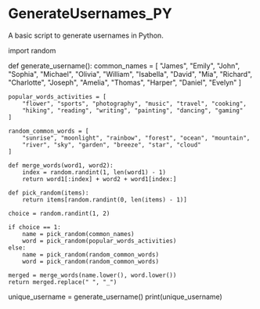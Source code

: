 # GenerateUsernames_PY
A basic script to generate usernames in Python.


import random

def generate_username():
    common_names = [
        "James", "Emily", "John", "Sophia", "Michael", "Olivia",
        "William", "Isabella", "David", "Mia", "Richard", "Charlotte",
        "Joseph", "Amelia", "Thomas", "Harper", "Daniel", "Evelyn"
    ]

    popular_words_activities = [
        "flower", "sports", "photography", "music", "travel", "cooking",
        "hiking", "reading", "writing", "painting", "dancing", "gaming"
    ]

    random_common_words = [
        "sunrise", "moonlight", "rainbow", "forest", "ocean", "mountain",
        "river", "sky", "garden", "breeze", "star", "cloud"
    ]

    def merge_words(word1, word2):
        index = random.randint(1, len(word1) - 1)
        return word1[:index] + word2 + word1[index:]

    def pick_random(items):
        return items[random.randint(0, len(items) - 1)]

    choice = random.randint(1, 2)

    if choice == 1:
        name = pick_random(common_names)
        word = pick_random(popular_words_activities)
    else:
        name = pick_random(random_common_words)
        word = pick_random(random_common_words)

    merged = merge_words(name.lower(), word.lower())
    return merged.replace(" ", "_")

unique_username = generate_username()
print(unique_username)
